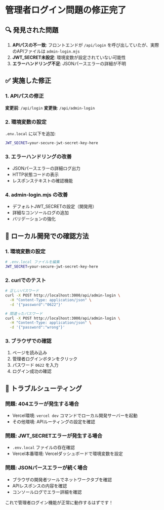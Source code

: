 # 管理者ログイン問題の修正完了

## 🔍 発見された問題

1. **APIパスの不一致**: フロントエンドが `/api/login` を呼び出していたが、実際のAPIファイルは `admin-login.mjs`
2. **JWT_SECRET未設定**: 環境変数が設定されていない可能性
3. **エラーハンドリング不足**: JSONパースエラーの詳細が不明

## ✅ 実施した修正

### 1. APIパスの修正
**変更前**: `/api/login`
**変更後**: `/api/admin-login`

### 2. 環境変数の設定
`.env.local` に以下を追加:
```bash
JWT_SECRET=your-secure-jwt-secret-key-here
```

### 3. エラーハンドリングの改善
- JSONパースエラーの詳細ログ出力
- HTTP状態コードの表示
- レスポンステキストの確認機能

### 4. admin-login.mjs の改善
- デフォルトJWT_SECRETの設定（開発用）
- 詳細なコンソールログの追加
- バリデーションの強化

## 🚀 ローカル開発での確認方法

### 1. 環境変数の設定
```bash
# .env.local ファイルを編集
JWT_SECRET=your-secure-jwt-secret-key-here
```

### 2. curlでのテスト
```bash
# 正しいパスワード
curl -X POST http://localhost:3000/api/admin-login \
  -H "Content-Type: application/json" \
  -d '{"password":"0622"}'

# 間違ったパスワード  
curl -X POST http://localhost:3000/api/admin-login \
  -H "Content-Type: application/json" \
  -d '{"password":"wrong"}'
```

### 3. ブラウザでの確認
1. ページを読み込み
2. 管理者ログインボタンをクリック
3. パスワード `0622` を入力
4. ログイン成功の確認

## 📝 トラブルシューティング

### 問題: 404エラーが発生する場合
- Vercel環境: `vercel dev` コマンドでローカル開発サーバーを起動
- その他環境: APIルーティングの設定を確認

### 問題: JWT_SECRETエラーが発生する場合
- `.env.local` ファイルの存在確認
- Vercel本番環境: Vercelダッシュボードで環境変数を設定

### 問題: JSONパースエラーが続く場合
- ブラウザの開発者ツールでネットワークタブを確認
- APIレスポンスの内容を確認
- コンソールログでエラー詳細を確認

これで管理者ログイン機能が正常に動作するはずです！
